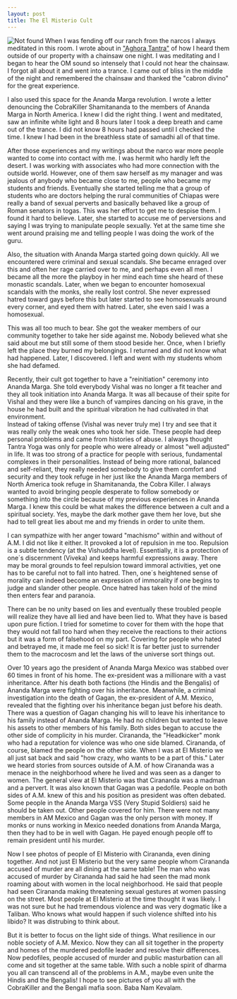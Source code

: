 ```yaml
---
layout: post
title: The El Misterio Cult
---
```

<img src="{{ 'assets/img/9.jpg' | relative_url }}" alt="Not found" />
When I was fending off our ranch from the narcos I always meditated in this room.  I wrote about in <a href="https://williamenck.github.io/ahora-tantra">"Aghora Tantra"</a> of how I heard them outside of our property with a chainsaw one night.  I was meditating and I began to hear the OM sound so intensely that I could not hear the chainsaw.  I forgot all about it and went into a trance.  I came out of bliss in the middle of the night and remembered the chainsaw and thanked the "cabron divino" for the great experience.  

I also used this space for the Ananda Marga revolution.  I wrote a letter denouncing the CobraKiller Shamitananda to the members of Ananda Marga in North America.  I knew I did the right thing.  I went and meditated, saw an infinite white light and 8 hours later I took a deep breath and came out of the trance.   I did not know 8 hours had passed until I checked the time.  I knew I had been in the breathless state of samadhi all of that time.

After those experiences and my writings about the narco war more people wanted to come into contact with me.  I was hermit who hardly left the desert.  I was working with associates who had more connection with the outside world.  However, one of them saw herself as my manager and was jealous of anybody who became close to me, people who became my students and friends.  Eventually she started telling me that a group of students who are doctors helping the rural communities of Chiapas were really a band of sexual perverts and basically behaved like a group of Roman senators in togas.  This was her effort to get me to despise them.  I found it hard to believe.  Later, she started to accuse me of perversions and saying I was trying to manipulate people sexually.  Yet at the same time she went around praising me and telling people I was doing the work of the guru.
  
Also, the situation with Ananda Marga started going down quickly.  All we encountered were criminal and sexual scandals.  She became enraged over this and often her rage carried over to me, and perhaps even all men.  I became all the more the playboy in her mind each time she heard of these monastic scandals.  Later, when we began to encounter homosexual scandals with the monks, she really lost control. She never expressed hatred toward gays before this but later started to see homosexuals around every corner, and eyed them with hatred.  Later, she even said I was a homosexual.

This was all too much to bear.  She got the weaker members of our community together to take her side against me.  Nobody believed what she said about me but still some of them stood beside her.  Once, when I briefly left the place they burned my belongings.  I returned and did not know what had happened.  Later, I discovered.  I left and went with my students whom she had defamed.

Recently, their cult got together to have a "reinitiation" ceremony into Ananda Marga.  She told everybody Vishal was no longer a fit teacher and they all took initiation into Ananda Marga.  It was all because of their spite for Vishal and they were like a bunch of vampires dancing on his grave, in the house he had built and the spiritual vibration he had cultivated in that environment.  
Instead of taking offense (Vishal was never truly me) I try and see that it was really only the weak ones who took her side.  These people had deep personal problems and  came from histories of abuse.  I always thought Tantra Yoga was only for people who were already or almost "well adjusted" in life.  It was too strong of a practice for people with serious, fundamental complexes in their personalities.   Instead of being more rational, balanced and self-reliant, they really needed somebody to give them comfort and security and they took refuge in her just like the Ananda Marga members of North America took refuge in Shamitananda, the Cobra Killer.  I always wanted to avoid bringing people desperate to follow somebody or something into the circle because of my previous experiences in Ananda Marga.  I knew this could be what makes the difference between a cult and a spiritual society.  Yes, maybe the dark mother gave them her love, but she had to tell great lies about me and my friends in order to unite them.  

I can sympathize with her anger toward "machismo" within and without of A.M.  I did not like it either.  It provoked a lot of repulsion in me too.  Repulsion is a subtle tendency (at the Vishuddha level).  Essentially, it is a protection of one´s discernment (Viveka) and keeps harmful expressions away.  There may be moral grounds to feel repulsion toward immoral activities, yet one has to be careful not to fall into hatred.  Then, one´s heightened sense of morality can indeed become an expression of immorality if one begins to judge and slander other people.  Once hatred has taken hold of the mind then enters fear and paranoia.

There can be no unity based on lies and eventually these troubled people will realize they have all lied and have been lied to. What they have is based upon pure fiction.  I tried for sometime to cover for them with the hope that they would not fall too hard when they receive the reactions to their actions but it was a form of falsehood on my part.  Covering for people who hated and betrayed me, it made me feel so sick!  It is far better just to surrender them to the macrocosm and let the laws of the universe sort things out.

Over 10 years ago the president of Ananda Marga Mexico was stabbed over 60 times in front of his home.  The ex-president was a millionare with a vast inheritance.  After his death both factions (the Hindis and the Bengalis) of Ananda Marga were fighting over his inheritance.  Meanwhile, a criminal investigation into the death of Gagan, the ex-president of A.M. Mexico, revealed that the fighting over his inheritance began just before his death.  There was a question of Gagan changing his will to leave his inheritance to his family instead of Ananda Marga.   He had no children but wanted to leave his assets to other members of his family.  Both sides began to accuse the other side of complicity in his murder.  Cirananda, the "Headkicker" monk who had a reputation for violence was who one side blamed.  Cirananda, of course, blamed the people on the other side.  When I was at El Misterio we all just sat back and said "how crazy, who wants to be a part of this."  Later we heard stories from sources outside of A.M. of how Cirananda was a menace in the neighborhood where he lived and was seen as a danger to women.  The general view at El Misterio was that Cirananda was a madman and a pervert.  It was also known that Gagan was a pedofile.  People on both sides of A.M. knew of this and his position as president was often debated.  Some people in the Ananda Marga VSS (Very Stupid Soldiers) said he should be taken out. Other people covered for him.  There were not many members in AM Mexico and Gagan was the only person with money.  If monks or nuns working in Mexico needed donations from Ananda Marga, then they had to be in well with Gagan.  He payed enough people off to remain president until his murder.

Now I see photos of people of El Misterio with Cirananda, even dining together.  And not just El Misterio but the very same people whom Cirananda accused of murder are all dining at the same table!  The man who was accused of murder by Cirananda had said he had seen the mad monk roaming about with women in the local neighborhood.  He said that people had seen Cirananda making threatening sexual gestures  at women passing on the street.  Most people at El Misterio at the time thought it was likely.  I was not sure but he had tremendous violence and was very dogmatic like a Taliban.  Who knows what would happen if such violence shifted into his libido?  It was distrubing to think about.

But it is better to focus on the light side of things.  What resilience in our noble society of A.M. Mexico.  Now they can all sit together in the property and homes of the murdered pedofile leader and resolve their differences.  Now pedofiles, people accused of murder and public masturbation can all come and sit together at the same table.  With such a noble spirit of dharma you all can transcend all of the problems in A.M., maybe even unite the Hindis and the Bengalis!  I hope to see pictures of you all with the CobraKiller and the Bengali mafia soon.  Baba Nam Kevalam.
